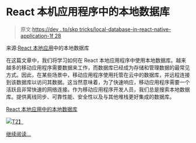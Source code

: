 # React 本机应用程序中的本地数据库

> 原文:[https://dev . to/skp tricks/local-database-in-react-native-application-1f 28](https://dev.to/skptricks/local-database-in-react-native-application-1f28)

来源:[React 本地应用](https://www.skptricks.com/2019/04/local-database-in-react-native.html)中的本地数据库

在这篇文章中，我们将学习如何在 React 本地应用程序中使用本地数据库。越来越多的移动应用程序需要数据来工作，而数据库已经成为存储和管理数据的最常见方式。因此，在某些场景中，移动应用程序使用托管在云中的数据库，并远程连接到该数据库以访问其数据。这当然意味着，为了快速响应，移动应用程序需要一个活跃且非常快速的网络连接。作为移动应用程序开发人员，我们总是搜索本地数据库。提供离线同步、可靠性能、安全性以及与其他堆栈更好集成的数据库。

[React 本地应用中的本地数据库](https://www.skptricks.com/2019/04/local-database-in-react-native.html)

[![](../Images/0e2c45d3126707c3d46e351a32a408d7.png)T2】](https://res.cloudinary.com/practicaldev/image/fetch/s--IvlUjdcL--/c_limit%2Cf_auto%2Cfl_progressive%2Cq_auto%2Cw_880/https://4.bp.blogspot.com/-v8y4moEcTjg/XK7FjkyCA8I/AAAAAAAACps/KpGzUSUPYYgXIhbU39ZRXkyKyLOlAi86QCLcBGAs/s640/local.jpg)

[继续阅读...](https://www.skptricks.com/2019/04/local-database-in-react-native.html)